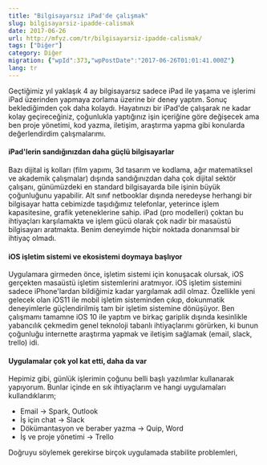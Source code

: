 ```yaml
---
title: "Bilgisayarsız iPad'de çalışmak"
slug: bilgisayarsiz-ipadde-calismak
date: 2017-06-26
url: http://mfyz.com/tr/bilgisayarsiz-ipadde-calismak/
tags: ["Diğer"]
category: Diğer
migration: {"wpId":373,"wpPostDate":"2017-06-26T01:01:41.000Z"}
lang: tr
---
```


Geçtiğimiz yıl yaklaşık 4 ay bilgisayarsız sadece iPad ile yaşama ve işlerimi iPad üzerinden yapmaya zorlama üzerine bir deney yaptım. Sonuç beklediğimden çok daha kolaydı. Hayatınızı bir iPad'de çalışarak ne kadar kolay geçireceğiniz, çoğunlukla yaptığınız işin içeriğine göre değişecek ama ben proje yönetimi, kod yazma, iletişim, araştırma yapma gibi konularda değerlendirdim çalışmalarımı.

#### iPad'lerin sandığınızdan daha güçlü bilgisayarlar

Bazı dijital iş kolları (film yapımı, 3d tasarım ve kodlama, ağır matematiksel ve akademik çalışmalar) dışında sandığınızdan daha çok dijital sektör çalışanı, günümüzdeki en standard bilgisayarda bile işinin büyük çoğunluğunu yapabilir. Alt sınıf netbooklar dışında neredeyse herhangi bir bilgisayar hatta cebimizde taşıdığımız telefonlar, yeterince işlem kapasitesine, grafik yeteneklerine sahip. iPad (pro modelleri) çoktan bu ihtiyaçları karşılamakta ve işlem gücü olarak çok nadir bir masaüstü bilgisayarı aratmakta. Benim deneyimde hiçbir noktada donanımsal bir ihtiyaç olmadı.

#### iOS işletim sistemi ve ekosistemi doymaya başlıyor

Uygulamara girmeden önce, işletim sistemi için konuşacak olursak, iOS gerçekten masaüstü işletim sistemlerini aratmıyor. iOS işletim sistemini sadece iPhone'lardan bildiğimiz kadar yargılamak adil olmaz. Özellikle yeni gelecek olan iOS11 ile mobil işletim sisteminden çıkıp, dokunmatik deneyimlerle güçlendirilmiş tam bir işletim sistemine dönüşüyor. Ben çalışmamı tamamne iOS 10 ile yaptım ve birkaç gariplik dışında kesinlikle yabancılık çekmedim genel teknoloji tabanlı ihtiyaçlarımı görürken, ki bunun çoğunluğu internette araştırma yapmak ve iletişim sağlamak (email, slack, trello) idi.

#### Uygulamalar çok yol kat etti, daha da var

Hepimiz gibi, günlük işlerimin çoğunu belli başlı yazılımlar kullanarak yapıyorum. Bunlar içinde en sık ihtiyaçlarım ve hangi uygulamaları kullandıklarım;

*   Email → Spark, Outlook
*   İş için chat → Slack
*   Dökümantasyon ve beraber yazma → Quip, Word
*   İş ve proje yönetimi → Trello

Doğruyu söylemek gerekirse birçok uygulamada stabilite problemleri,